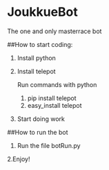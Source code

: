 # JoukkueBot
The one and only masterrace bot

##How to start coding:
1. Install python
2. Install telepot
   
   Run commands with python
   1. pip install telepot
   2. easy_install telepot

3. Start doing work

##How to run the bot
1. Run the file botRun.py

2.Enjoy!
